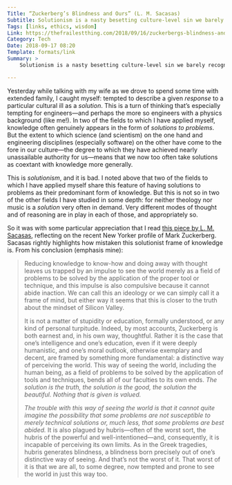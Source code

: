 ```yaml
---
Title: “Zuckerberg’s Blindness and Ours” (L. M. Sacasas)
Subtitle: Solutionism is a nasty besetting culture-level sin we barely recognize as such.
Tags: [links, ethics, wisdom]
Link: https://thefrailestthing.com/2018/09/16/zuckerbergs-blindness-and-ours/
Category: Tech
Date: 2018-09-17 08:20
Template: formats/link
Summary: >
    Solutionism is a nasty besetting culture-level sin we barely recognize as such.

---
```


Yesterday while talking with my wife as we drove to spend some time with extended family, I caught myself: tempted to describe a given *response* to a particular cultural ill as a *solution*. This is a turn of thinking that’s especially tempting for engineers—and perhaps the more so engineers with a physics background (like me!). In two of the fields to which I have applied myself, knowledge often genuinely appears in the form of *solutions to problems*. But the extent to which science (and scientism) on the one hand and engineering disciplines (especially software) on the other have come to the fore in our culture—the degree to which they have achieved nearly unassailable authority for us—means that we now too often take solutions as coextant with knowledge more generally.

This is *solutionism*, and it is bad. I noted above that two of the fields to which I have applied myself share this feature of having solutions to problems as their predominant form of knowledge. But this is not so in two of the other fields I have studied in some depth: for neither theology nor music is a *solution* very often in demand. Very different modes of thought and of reasoning are in play in each of those, and appropriately so.

So it was with some particular appreciation that I read [this piece by L. M. Sacasas](https://thefrailestthing.com/2018/09/16/zuckerbergs-blindness-and-ours/), reflecting on the recent New Yorker profile of Mark Zuckerberg. Sacasas rightly highlights how mistaken this solutionist frame of knowledge is. From his conclusion (emphasis mine):

> Reducing knowledge to know-how and doing away with thought leaves us trapped by an impulse to see the world merely as a field of problems to be solved by the application of the proper tool or technique, and this impulse is also compulsive because it cannot abide inaction. We can call this an ideology or we can simply call it a frame of mind, but either way it seems that this is closer to the truth about the mindset of Silicon Valley.
>
> It is not a matter of stupidity or education, formally understood, or any kind of personal turpitude. Indeed, by most accounts, Zuckerberg is both earnest and, in his own way, thoughtful. Rather it is the case that one’s intelligence and one’s education, even if it were deeply humanistic, and one’s moral outlook, otherwise exemplary and decent, are framed by something more fundamental: a distinctive way of perceiving the world. This way of seeing the world, including the human being, as a field of problems to be solved by the application of tools and techniques, bends all of our faculties to its own ends. *The solution is the truth, the solution is the good, the solution the beautiful. Nothing that is given is valued.*
>
> *The trouble with this way of seeing the world is that it cannot quite imagine the possibility that some problems are not susceptible to merely technical solutions or, much less, that some problems are best abided.* It is also plagued by hubris—often of the worst sort, the hubris of the powerful and well-intentioned—and, consequently, it is incapable of perceiving its own limits. As in the Greek tragedies, hubris generates blindness, a blindness born precisely out of one’s distinctive way of seeing. And that’s not the worst of it. That worst of it is that we are all, to some degree, now tempted and prone to see the world in just this way too.
